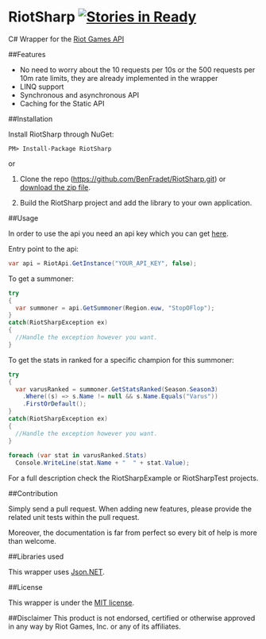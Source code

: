 # RiotSharp [![Stories in Ready](https://badge.waffle.io/benfradet/riotsharp.png?label=ready&title=Ready)](https://waffle.io/benfradet/riotsharp)

C# Wrapper for the [Riot Games API](https://developer.riotgames.com/)

##Features

- No need to worry about the 10 requests per 10s or the 500 requests per 10m rate limits, they are already implemented in the wrapper
- LINQ support
- Synchronous and asynchronous API
- Caching for the Static API

##Installation

Install RiotSharp through NuGet:
```
PM> Install-Package RiotSharp
```

or

1. Clone the repo (https://github.com/BenFradet/RiotSharp.git) or [download the zip file](https://github.com/BenFradet/RiotSharp/archive/master.zip).

2. Build the RiotSharp project and add the library to your own application.

##Usage

In order to use the api you need an api key which you can get [here](https://developer.riotgames.com/).

Entry point to the api:
```c#
var api = RiotApi.GetInstance("YOUR_API_KEY", false);
```

To get a summoner:
```c#
try
{
  var summoner = api.GetSummoner(Region.euw, "StopOFlop");
}
catch(RiotSharpException ex)
{
  //Handle the exception however you want.
}
```

To get the stats in ranked for a specific champion for this summoner:
```c#
try
{
  var varusRanked = summoner.GetStatsRanked(Season.Season3)
    .Where((s) => s.Name != null && s.Name.Equals("Varus"))
    .FirstOrDefault();
}
catch(RiotSharpException ex)
{
  //Handle the exception however you want.
}
  
foreach (var stat in varusRanked.Stats)
  Console.WriteLine(stat.Name + "  " + stat.Value);
```

For a full description check the RiotSharpExample or RiotSharpTest projects.

##Contribution

Simply send a pull request.
When adding new features, please provide the related unit tests within the pull request.

Moreover, the documentation is far from perfect so every bit of help is more than welcome.

##Libraries used

This wrapper uses [Json.NET](http://james.newtonking.com/json).

##License

This wrapper is under the [MIT license](LICENSE.md).

##Disclaimer
This product is not endorsed, certified or otherwise approved in any way by Riot Games, Inc. or any of its affiliates.
